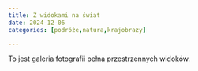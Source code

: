 ```yaml
---
title: Z widokami na świat
date: 2024-12-06
categories: [podróże,natura,krajobrazy]

---
```


To jest galeria fotografii pełna przestrzennych widoków.